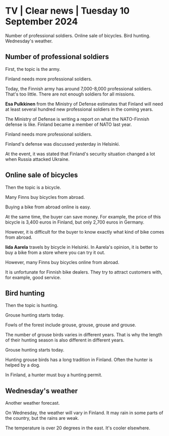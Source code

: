 # TV \| Clear news \| Tuesday 10 September 2024

Number of professional soldiers. Online sale of bicycles. Bird hunting. Wednesday's weather.

## Number of professional soldiers

First, the topic is the army.

Finland needs more professional soldiers.

Today, the Finnish army has around 7,000-8,000 professional soldiers. That's too little. There are not enough soldiers for all missions.

**Esa Pulkkinen** from the Ministry of Defense estimates that Finland will need at least several hundred new professional soldiers in the coming years.

The Ministry of Defense is writing a report on what the NATO-Finnish defense is like. Finland became a member of NATO last year.

Finland needs more professional soldiers.

Finland's defense was discussed yesterday in Helsinki.

At the event, it was stated that Finland's security situation changed a lot when Russia attacked Ukraine.

## Online sale of bicycles

Then the topic is a bicycle.

Many Finns buy bicycles from abroad.

Buying a bike from abroad online is easy.

At the same time, the buyer can save money. For example, the price of this bicycle is 3,400 euros in Finland, but only 2,700 euros in Germany.

However, it is difficult for the buyer to know exactly what kind of bike comes from abroad.

**Iida Aarela** travels by bicycle in Helsinki. In Aarela's opinion, it is better to buy a bike from a store where you can try it out.

However, many Finns buy bicycles online from abroad.

It is unfortunate for Finnish bike dealers. They try to attract customers with, for example, good service.

## Bird hunting

Then the topic is hunting.

Grouse hunting starts today.

Fowls of the forest include grouse, grouse, grouse and grouse.

The number of grouse birds varies in different years. That is why the length of their hunting season is also different in different years.

Grouse hunting starts today.

Hunting grouse birds has a long tradition in Finland. Often the hunter is helped by a dog.

In Finland, a hunter must buy a hunting permit.

## Wednesday's weather

Another weather forecast.

On Wednesday, the weather will vary in Finland. It may rain in some parts of the country, but the rains are weak.

The temperature is over 20 degrees in the east. It's cooler elsewhere.

